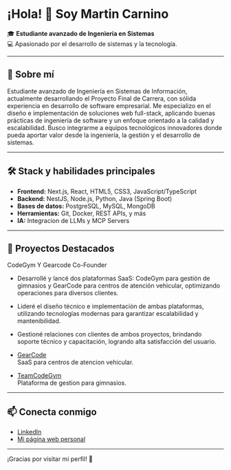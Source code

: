 # ¡Hola! 👋 Soy Martin Carnino

🎓 **Estudiante avanzado de Ingeniería en Sistemas**  
💻 Apasionado por el desarrollo de sistemas y la tecnología.

---

## 🚀 Sobre mí

Estudiante avanzado de Ingeniería en Sistemas de Información, actualmente desarrollando el Proyecto Final de Carrera,
con sólida experiencia en desarrollo de software empresarial. Me especializo en el diseño e implementación de soluciones
web full-stack, aplicando buenas prácticas de ingeniería de software y un enfoque orientado a la calidad y escalabilidad.
Busco integrarme a equipos tecnológicos innovadores donde pueda aportar valor desde la ingeniería, la gestión y el
desarrollo de sistemas.

---

## 🛠️ Stack y habilidades principales

- **Frontend:** Next.js, React, HTML5, CSS3, JavaScript/TypeScript
- **Backend:** NestJS, Node.js, Python, Java (Spring Boot)
- **Bases de datos:** PostgreSQL, MySQL, MongoDB
- **Herramientas:** Git, Docker, REST APIs, y más
- **IA:** Integracion de LLMs y MCP Servers

---

## 🌟 Proyectos Destacados

CodeGym Y Gearcode
Co-Founder
- Desarrollé y lancé dos plataformas SaaS: CodeGym para gestión de gimnasios y GearCode para centros
de atención vehicular, optimizando operaciones para diversos clientes.
- Lideré el diseño técnico e implementación de ambas plataformas, utilizando tecnologías modernas para
garantizar escalabilidad y mantenibilidad.
- Gestioné relaciones con clientes de ambos proyectos, brindando soporte técnico y capacitación,
logrando alta satisfacción del usuario. 


- [GearCode](https://gearcode.vercel.app/)  
  SaaS para centros de atencion vehicular.

- [TeamCodeGym](https://teamcodegym.web.app/)  
  Plataforma de gestion para gimnasios.

---

## 📫 Conecta conmigo

- [LinkedIn](https://www.linkedin.com/in/martin-carnino/)
- [Mi página web personal](https://martincarnino.vercel.app/)

---

¡Gracias por visitar mi perfil! 🚀
